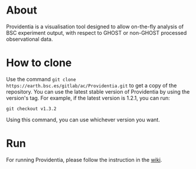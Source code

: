 # About

Providentia is a visualisation tool designed to allow on-the-fly analysis of BSC experiment output, with respect to GHOST or non-GHOST processed observational data.

# How to clone

Use the command `git clone https://earth.bsc.es/gitlab/ac/Providentia.git` to get a 
copy of the repository. You can use the latest stable version of Providentia
by using the version's tag. For example, if the latest version is 1.2.1,
you can run:

```
git checkout v1.3.2
```

Using this command, you can use whichever version you want.

# Run

For running Providentia, please follow the instruction in 
the [wiki](https://earth.bsc.es/gitlab/ac/Providentia/-/wikis/home).
